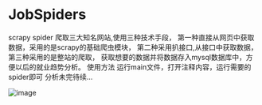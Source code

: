 # JobSpiders
scrapy spider
爬取三大知名网站,使用三种技术手段，
第一种直接从网页中获取数据，采用的是scrapy的基础爬虫模块，
第二种采用扒接口,从接口中获取数据，
第三种采用的是整站的爬取，
获取想要的数据并将数据存入mysql数据库中，方便以后的就业趋势分析。
使用方法 运行main文件，打开注释内容，运行需要的spider即可
分析未完待续...    

![image](http://github.com/wqh0109663/JobSpiders/raw/master/JobSpiders/images/java.png)   


